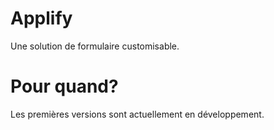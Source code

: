 # Applify

Une solution de formulaire customisable.

# Pour quand?

Les premières versions sont actuellement en développement.
